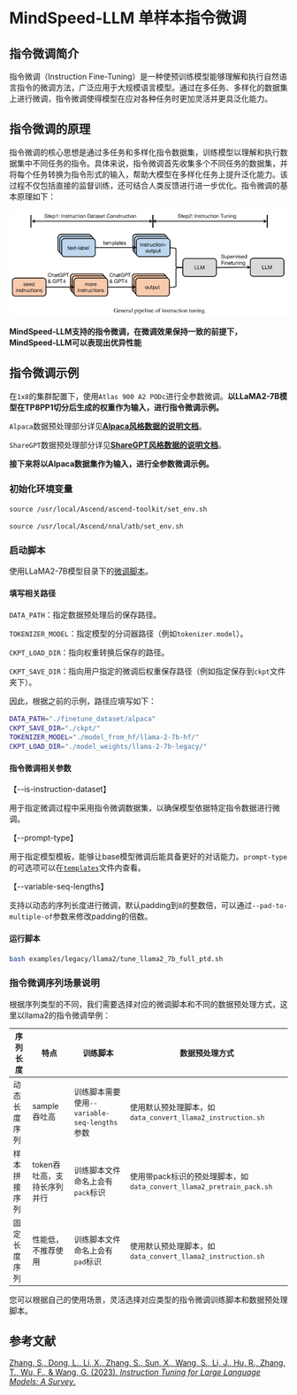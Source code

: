 # MindSpeed-LLM 单样本指令微调

## 指令微调简介

指令微调（Instruction Fine-Tuning）是一种使预训练模型能够理解和执行自然语言指令的微调方法，广泛应用于大规模语言模型。通过在多任务、多样化的数据集上进行微调，指令微调使得模型在应对各种任务时更加灵活并更具泛化能力。

## 指令微调的原理

指令微调的核心思想是通过多任务和多样化指令数据集，训练模型以理解和执行数据集中不同任务的指令。具体来说，指令微调首先收集多个不同任务的数据集，并将每个任务转换为指令形式的输入，帮助大模型在多样化任务上提升泛化能力。该过程不仅包括直接的监督训练，还可结合人类反馈进行进一步优化。指令微调的基本原理如下：

![指令微调原理](../../sources/images/instruction_finetune/General_pipline_of_instruction_tuning.png)

**MindSpeed-LLM支持的指令微调，在微调效果保持一致的前提下，MindSpeed-LLM可以表现出优异性能**

## 指令微调示例

在`1x8`的集群配置下，使用`Atlas 900 A2 PODc`进行全参数微调。**以LLaMA2-7B模型在TP8PP1切分后生成的权重作为输入，进行指令微调示例。**

`Alpaca`数据预处理部分详见[**Alpaca风格数据的说明文档**](alpaca_dataset.md)。

`ShareGPT`数据预处理部分详见[**ShareGPT风格数据的说明文档**](sharegpt_dataset.md)。

**接下来将以Alpaca数据集作为输入，进行全参数微调示例。**

### 初始化环境变量 

`source /usr/local/Ascend/ascend-toolkit/set_env.sh`

`source /usr/local/Ascend/nnal/atb/set_env.sh`

### 启动脚本

使用LLaMA2-7B模型目录下的<a href="../../examples/legacy/llama2/tune_llama2_7b_full_ptd.sh">微调脚本</a>。

#### 填写相关路径

`DATA_PATH`：指定数据预处理后的保存路径。

`TOKENIZER_MODEL`：指定模型的分词器路径（例如`tokenizer.model`）。

`CKPT_LOAD_DIR`：指向权重转换后保存的路径。

`CKPT_SAVE_DIR`：指向用户指定的微调后权重保存路径（例如指定保存到`ckpt`文件夹下）。

因此，根据之前的示例，路径应填写如下：
```bash
DATA_PATH="./finetune_dataset/alpaca"
CKPT_SAVE_DIR="./ckpt/"
TOKENIZER_MODEL="./model_from_hf/llama-2-7b-hf/"
CKPT_LOAD_DIR="./model_weights/llama-2-7b-legacy/"
```
#### 指令微调相关参数

【--is-instruction-dataset】

用于指定微调过程中采用指令微调数据集，以确保模型依据特定指令数据进行微调。

【--prompt-type】

用于指定模型模板，能够让base模型微调后能具备更好的对话能力。`prompt-type`的可选项可以在[`templates`](../../configs/finetune/templates.json)文件内查看。

【--variable-seq-lengths】

支持以动态的序列长度进行微调，默认padding到`8`的整数倍，可以通过`--pad-to-multiple-of`参数来修改padding的倍数。

#### 运行脚本

```bash
bash examples/legacy/llama2/tune_llama2_7b_full_ptd.sh
```
### 指令微调序列场景说明
根据序列类型的不同，我们需要选择对应的微调脚本和不同的数据预处理方式，这里以llama2的指令微调举例：

| 序列长度   | 特点                             | 训练脚本 | 数据预处理方式   |
|--------|--------------------------------|----|---------------------------------------------------------|
| 动态长度序列 | sample吞吐高  |   训练脚本需要使用`--variable-seq-lengths`参数   | 使用默认预处理脚本，如`data_convert_llama2_instruction.sh`         |
| 样本拼接序列 | token吞吐高，支持长序列并行 |   训练脚本文件命名上会有`pack`标识   | 使用带pack标识的预处理脚本，如`data_convert_llama2_pretrain_pack.sh` |
| 固定长度序列 | 性能低，不推荐使用 |  训练脚本文件命名上会有`pad`标识    | 使用默认预处理脚本，如`data_convert_llama2_instruction.sh`         |


您可以根据自己的使用场景，灵活选择对应类型的指令微调训练脚本和数据预处理脚本。

## 参考文献

[Zhang, S., Dong, L., Li, X., Zhang, S., Sun, X., Wang, S., Li, J., Hu, R., Zhang, T., Wu, F., & Wang, G. (2023). *Instruction Tuning for Large Language Models: A Survey*.](https://arxiv.org/pdf/2308.10792v5)

